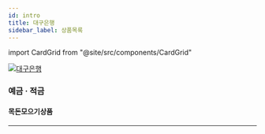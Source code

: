 ```yaml
---
id: intro
title: 대구은행
sidebar_label: 상품목록
---
```


import CardGrid from "@site/src/components/CardGrid"

<a href="https://www.dgb.co.kr" target="_blank"> <img src="/img/bank/dgb.png" alt="대구은행" /> </a>

### 예금 · 적금

#### 목돈모으기상품




---